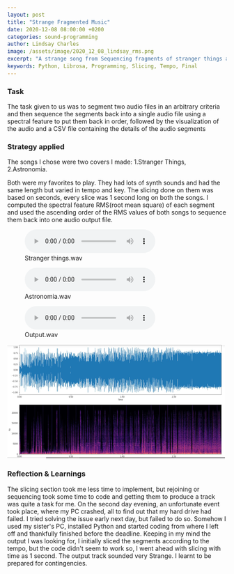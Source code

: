 ```yaml
---
layout: post
title: "Strange Fragmented Music"
date: 2020-12-08 08:00:00 +0200
categories: sound-programming
author: Lindsay Charles
image: /assets/image/2020_12_08_lindsay_rms.png
excerpt: "A strange song from Sequencing fragments of stranger things and Astronomia "
keywords: Python, Librosa, Programming, Slicing, Tempo, Final
---
```


### Task

The task given to us was to segment two audio files in an arbitrary criteria and then sequence the segments back
into a single audio file using a spectral feature to put them back in order, followed by the visualization of the audio and a CSV file containing the details of the audio segments

### Strategy applied

The songs I chose were two covers I made:
 1.Stranger Things, 2.Astronomia.

Both were my favorites to play. They had lots of synth sounds and had the same length but varied in tempo and key.
The slicing done on them was based on seconds, every slice was 1 second long on both the songs.
I computed the spectral feature RMS(root mean square) of each segment and used the ascending order of the RMS values of both songs to sequence them back into one audio output file.


<figure style="float: none">
  <audio controls>
    <source src="https://drive.google.com/uc?&id=1qjoZmZQAWtCf_TnGryXbV4eNv7TwFw_6" type="audio/mpeg">
    Should show a media player
  </audio>
  <figcaption>Stranger things.wav</figcaption>
</figure>


<figure style="float: none">
  <audio controls>
    <source src="https://drive.google.com/uc?&id=1qpaWJXpnAfHVmjQF8S6fPnyd0afIi2U0" type="audio/mpeg">
    Should show a media player
  </audio>
  <figcaption>Astronomia.wav</figcaption>
</figure>


<figure style="float: none">
  <audio controls>
    <source src="https://drive.google.com/uc?&id=1BulevjKsSHxtCXgJzlloGN14pnlvHljB" type="audio/mpeg">
    Should show a media player
  </audio>
  <figcaption>Output.wav</figcaption>
</figure>



![Audio Output](/assets/image/2020_12_08_lindsay_output.png)

### Reflection & Learnings
The slicing section took me less time to implement, but rejoining or sequencing took some time to code and getting them to produce a track was quite a task for me.
On the second day evening, an unfortunate event took place, where my PC crashed, all to find out that my hard drive had failed.
I tried solving the issue early next day, but failed to do so.
Somehow I used my sister's PC, installed Python and started coding from where I left off and thankfully finished before the deadline.
Keeping in my mind the output I was looking for, I initially sliced the segments according to the tempo, but the code didn't seem to work so, I went ahead with slicing with time as 1 second.
The output track sounded very Strange.
I learnt to be prepared for contingencies.
